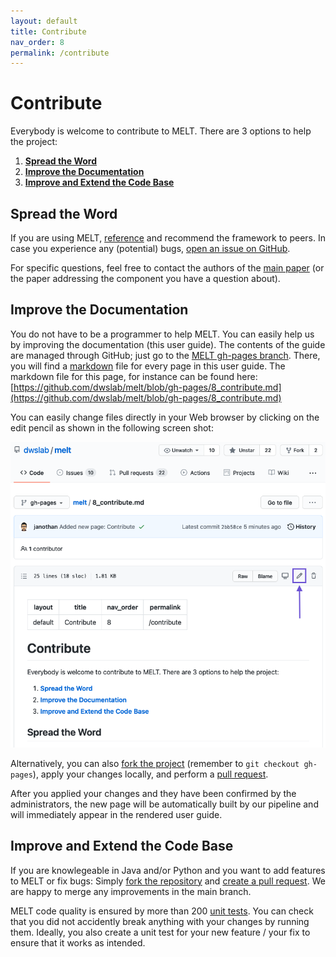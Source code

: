 ```yaml
---
layout: default
title: Contribute
nav_order: 8
permalink: /contribute
---
```


# Contribute
Everybody is welcome to contribute to MELT. There are 3 options to help the project:

1. [**Spread the Word**](#spread-the-word)
2. [**Improve the Documentation**](#improve-the-documentation)
3. [**Improve and Extend the Code Base**](#improve-and-extend-the-code-base)


## Spread the Word
If you are using MELT, [reference](https://dwslab.github.io/melt/cite-melt) and recommend the framework to peers. 
In case you experience any (potential) bugs, [open an issue on GitHub](https://github.com/dwslab/melt/issues). 

For specific questions, feel free to contact the authors of the [main paper](https://dwslab.github.io/melt/cite-melt) (or the paper addressing the component you have a question about).

## Improve the Documentation
You do not have to be a programmer to help MELT. You can easily help us by improving the documentation (this user guide). The contents of the guide are managed through GitHub; just go to the [MELT gh-pages branch](https://github.com/dwslab/melt/tree/gh-pages). There, you will find a [markdown](https://en.wikipedia.org/wiki/Markdown) file for every page in this user guide. The markdown file for this page, for instance can be found here: [https://github.com/dwslab/melt/blob/gh-pages/8_contribute.md](https://github.com/dwslab/melt/blob/gh-pages/8_contribute.md)

You can easily change files directly in your Web browser by clicking on the edit pencil as shown in the following screen shot:

![image](/media/contribute_via_browser.png)

Alternatively, you can also [fork the project](https://docs.github.com/en/get-started/quickstart/fork-a-repo) (remember to `git checkout gh-pages`), apply your changes locally, and perform a [pull request]((https://docs.github.com/en/github/collaborating-with-pull-requests/proposing-changes-to-your-work-with-pull-requests/creating-a-pull-request)).

After you applied your changes and they have been confirmed by the administrators, the new page will be automatically built by our pipeline and will immediately appear in the rendered user guide.

## Improve and Extend the Code Base
If you are knowlegeable in Java and/or Python and you want to add features to MELT or fix bugs: Simply [fork the repository](https://docs.github.com/en/get-started/quickstart/fork-a-repo) and [create a pull request](https://docs.github.com/en/github/collaborating-with-pull-requests/proposing-changes-to-your-work-with-pull-requests/creating-a-pull-request). We are happy to merge any improvements in the main branch.

MELT code quality is ensured by more than 200 [unit tests](https://junit.org/junit5/docs/current/user-guide/#:~:text=JUnit%20Jupiter%20is%20the%20combination%20of%20the%20new,JUnit%204%20based%20tests%20on%20the%20platform.%201.2.). You can check that you did not accidently break anything with your changes by running them. Ideally, you also create a unit test for your new feature / your fix to ensure that it works as intended.